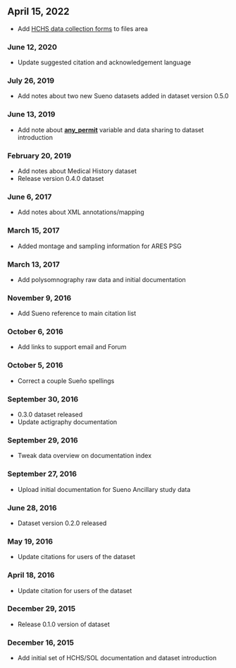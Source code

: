 ## April 15, 2022

- Add [HCHS data collection forms](:files_path:/forms) to files area

### June 12, 2020

- Update suggested citation and acknowledgement language

### July 26, 2019

- Add notes about two new Sueno datasets added in dataset version 0.5.0

### June 13, 2019

- Add note about [**any_permit**](https://sleepdata.org/datasets/hchs/variables/any_permit) variable and data sharing to dataset introduction

### February 20, 2019

- Add notes about Medical History dataset
- Release version 0.4.0 dataset

### June 6, 2017

- Add notes about XML annotations/mapping

### March 15, 2017

- Added montage and sampling information for ARES PSG

### March 13, 2017

- Add polysomnography raw data and initial documentation

### November 9, 2016

- Add Sueno reference to main citation list

### October 6, 2016

- Add links to support email and Forum

### October 5, 2016

- Correct a couple Sueño spellings

### September 30, 2016

- 0.3.0 dataset released
- Update actigraphy documentation

### September 29, 2016

- Tweak data overview on documentation index

### September 27, 2016

- Upload initial documentation for Sueno Ancillary study data

### June 28, 2016

- Dataset version 0.2.0 released

### May 19, 2016

- Update citations for users of the dataset

### April 18, 2016

- Update citation for users of the dataset

### December 29, 2015

- Release 0.1.0 version of dataset

### December 16, 2015

- Add initial set of HCHS/SOL documentation and dataset introduction
